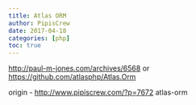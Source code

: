 ```yaml
---
title: Atlas ORM
author: PipisCrew
date: 2017-04-18
categories: [php]
toc: true
---
```


http://paul-m-jones.com/archives/6568
or
https://github.com/atlasphp/Atlas.Orm

origin - http://www.pipiscrew.com/?p=7672 atlas-orm